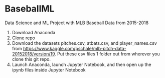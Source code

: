 # BaseballML
Data Science and ML Project with MLB Baseball Data from 2015-2018

1. Download Anaconda
2. Clone repo
3. Download the datasets pitches.csv, atbats.csv, and player_names.csv from https://www.kaggle.com/pschale/mlb-pitch-data-20152018/version/19. Put these csv files 1 folder out from wherever you clone this git repo.
4. Launch Anaconda, launch Jupyter Notebook, and then open up the ipynb files inside Jupyter Notebook 
